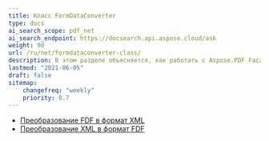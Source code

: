 ```yaml
---
title: Класс FormDataConverter
type: docs
ai_search_scope: pdf_net
ai_search_endpoint: https://docsearch.api.aspose.cloud/ask
weight: 90
url: /ru/net/formdataconverter-class/
description: В этом разделе объясняется, как работать с Aspose.PDF Facades с помощью класса FormDataConverter.
lastmod: "2021-06-05"
draft: false
sitemap:
    changefreq: "weekly"
    priority: 0.7
---
```

- [Преобразование FDF в формат XML](/pdf/ru/net/converting-an-fdf-to-xml-format/)
- [Преобразование XML в формат FDF](/pdf/ru/net/converting-an-xml-to-fdf-format/)